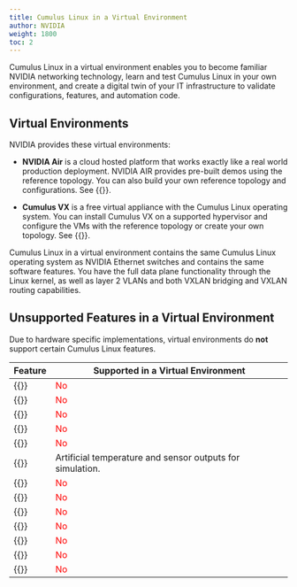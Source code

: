 ```yaml
---
title: Cumulus Linux in a Virtual Environment
author: NVIDIA
weight: 1800
toc: 2
---
```

Cumulus Linux in a virtual environment enables you to become familiar NVIDIA networking technology, learn and test Cumulus Linux in your own environment, and create a digital twin of your IT infrastructure to validate configurations, features, and automation code.

## Virtual Environments

NVIDIA provides these virtual environments:
<!-- vale off -->
- **NVIDIA Air** is a cloud hosted platform that works exactly like a real world production deployment. NVIDIA AIR provides pre-built demos using the reference topology. You can also build your own reference topology and configurations. See {{<exlink url="https://docs.nvidia.com/networking-ethernet-software/guides/nvidia-air/" text="NVIDIA Air User Guide">}}.
<!-- vale on -->
- **Cumulus VX** is a free virtual appliance with the Cumulus Linux operating system. You can install Cumulus VX on a supported hypervisor and configure the VMs with the reference topology or create your own topology. See {{<exlink url="https://docs.nvidia.com/networking-ethernet-software/cumulus-vx/" text="Cumulus VX">}}.

Cumulus Linux in a virtual environment contains the same Cumulus Linux operating system as NVIDIA Ethernet switches and contains the same software features. You have the full data plane functionality through the Linux kernel, as well as layer 2 VLANs and both VXLAN bridging and VXLAN routing capabilities.

## Unsupported Features in a Virtual Environment

Due to hardware specific implementations, virtual environments do **not** support certain Cumulus Linux features.

| Feature | Supported in a Virtual Environment |
| -----------------------------------------------------| ------------|
|{{<link url="Netfilter-ACLs" text="ACL configuration with the cl-acltool command ">}}|<font color="red">No</font> |
|{{<link url="In-Service-System-Upgrade-ISSU" >}}| <font color="red">No</font> |
|{{<link url="Precision-Time-Protocol-PTP" >}}| <font color="red">No</font> |
|{{<link url="Port-Security" >}}| <font color="red">No</font> |
|{{<link url="SPAN-and-ERSPAN" >}}| <font color="red">No</font> |
|{{<link url="Monitoring-System-Hardware/#sensors-command" text="Temperature and sensor outputs">}}| Artificial temperature and sensor outputs for simulation.|
|{{<link url="Quality-of-Service/#mark-and-remark-traffic" text="Packet marking and remarking">}}| <font color="red">No</font> |
|{{<link url="Quality-of-Service" text="QoS buffer management and buffer monitoring">}}| <font color="red">No</font> |
|{{<link url="Quality-of-Service/#policing-and-shaping" text="QoS shaping ">}}| <font color="red">No</font> |
|{{<link title="What Just Happened (WJH)" >}}| <font color="red">No</font> |
|{{<link url="Network-Address-Translation-NAT" >}}| <font color="red">No</font> |
|{{<link url="Equal-Cost-Multipath-Load-Sharing-Hardware-ECMP/#adaptive-routing" text="Adaptive Routing" >}}| <font color="red">No</font> |
|{{<link url="Storm-Control" text="Storm control ">}}|<font color="red">No</font>|

<!--
| Feature | In a Virtual Environment | In a Virtual Environment with Emulated ASIC |
| -----------------------------------------------------| ------------| --------------|
|{{<link url="Netfilter-ACLs" text="ACL configuration with the cl-acltool command ">}}|<font color="red">No</font> | <font color="green">yes</font>|
|{{<link url="In-Service-System-Upgrade-ISSU" >}}| <font color="red">No</font> | <font color="red">No</font> |
|{{<link url="Precision-Time-Protocol-PTP" >}}| <font color="red">No</font> | <font color="green">yes</font> |
|{{<link url="Port-Security" >}}| <font color="red">No</font> | <font color="green">yes</font> |
|{{<link url="SPAN-and-ERSPAN" >}}| <font color="red">No</font> | <font color="green">yes</font> |
|{{<link url="Monitoring-System-Hardware/#sensors-command" text="Temperature and sensor outputs">}}| <font color="red">No</font> | <font color="green">yes</font>|
|{{<link url="Quality-of-Service/#mark-and-remark-traffic" text="Packet marking and remarking">}}| <font color="red">No</font> | <font color="green">yes</font> |
|{{<link url="Quality-of-Service" text="QoS buffer management and buffer monitoring">}}| <font color="red">No</font> |<font color="red">No</font> |
|{{<link url="Quality-of-Service/#policing-and-shaping" text="QoS shaping ">}}| <font color="red">No</font> | <font color="red">No</font> |
|{{<link title="What Just Happened (WJH)" >}}| <font color="red">No</font> | <font color="green">yes</font> |
|{{<link url="Network-Address-Translation-NAT" >}}| <font color="red">No</font> | <font color="green">yes</font>|
|{{<link url="Equal-Cost-Multipath-Load-Sharing-Hardware-ECMP/#adaptive-routing" >}}| <font color="red">No</font> |
-->
